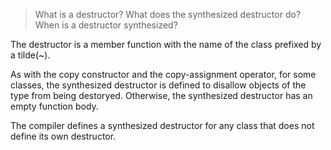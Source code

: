 > What is a destructor? What does the synthesized destructor do? When is a
> destructor synthesized?

The destructor is a member function with the name of the class prefixed by a
tilde(~).

As with the copy constructor and the copy-assignment operator, for some
classes, the synthesized destructor is defined to disallow objects of the type
from being destoryed. Otherwise, the synthesized destructor has an empty
function body.

The compiler defines a synthesized destructor for any class that does not
define its own destructor.
